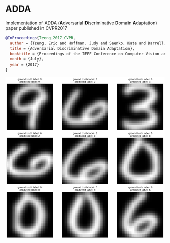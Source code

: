 # ADDA
Implementation of ADDA (**A**dversarial **D**iscriminative **D**omain **A**daptation) paper published in CVPR2017
```bibtex
@InProceedings{Tzeng_2017_CVPR,
  author = {Tzeng, Eric and Hoffman, Judy and Saenko, Kate and Darrell, Trevor},
  title = {Adversarial Discriminative Domain Adaptation},
  booktitle = {Proceedings of the IEEE Conference on Computer Vision and Pattern Recognition (CVPR)},
  month = {July},
  year = {2017}
}
```
<p align="center">
  <img src="plot_predicted.png" />
</p>
